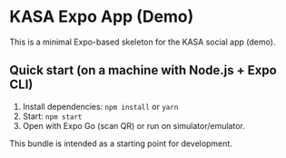# KASA Expo App (Demo)
This is a minimal Expo-based skeleton for the KASA social app (demo).

## Quick start (on a machine with Node.js + Expo CLI)
1. Install dependencies: `npm install` or `yarn`
2. Start: `npm start`
3. Open with Expo Go (scan QR) or run on simulator/emulator.

This bundle is intended as a starting point for development.
